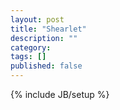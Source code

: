 ```yaml
---
layout: post
title: "Shearlet"
description: ""
category: 
tags: []
published: false
---
```

{% include JB/setup %}
